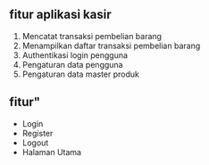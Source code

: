 ## fitur aplikasi kasir

1. Mencatat transaksi pembelian barang
2. Menampilkan daftar transaksi pembelian barang
3. Authentikasi login pengguna
4. Pengaturan data pengguna
5. Pengaturan data master produk

## fitur"

-   Login<br>
-   Register<br>
-   Logout<br>
-   Halaman Utama<br><br>
